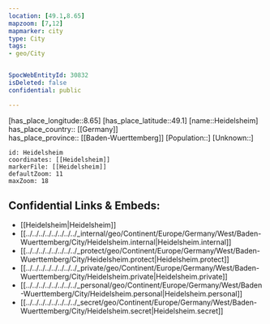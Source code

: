 ```yaml
---
location: [49.1,8.65] 
mapzoom: [7,12] 
mapmarker: city 
type: City
tags:
- geo/City


SpocWebEntityId: 30832
isDeleted: false
confidential: public

---
```

[has_place_longitude::8.65] 
[has_place_latitude::49.1] 
[name::Heidelsheim] 
has_place_country:: [[Germany]]  
has_place_province:: [[Baden-Wuerttemberg]] 
[Population::] 
[Unknown::] 


```leaflet
id: Heidelsheim
coordinates: [[Heidelsheim]] 
markerFile: [[Heidelsheim]] 
defaultZoom: 11 
maxZoom: 18
```


## Confidential Links & Embeds: 
- [[Heidelsheim|Heidelsheim]]  
- [[../../../../../../../../_internal/geo/Continent/Europe/Germany/West/Baden-Wuerttemberg/City/Heidelsheim.internal|Heidelsheim.internal]] 
- [[../../../../../../../../_protect/geo/Continent/Europe/Germany/West/Baden-Wuerttemberg/City/Heidelsheim.protect|Heidelsheim.protect]] 
- [[../../../../../../../../_private/geo/Continent/Europe/Germany/West/Baden-Wuerttemberg/City/Heidelsheim.private|Heidelsheim.private]] 
- [[../../../../../../../../_personal/geo/Continent/Europe/Germany/West/Baden-Wuerttemberg/City/Heidelsheim.personal|Heidelsheim.personal]] 
- [[../../../../../../../../_secret/geo/Continent/Europe/Germany/West/Baden-Wuerttemberg/City/Heidelsheim.secret|Heidelsheim.secret]] 
